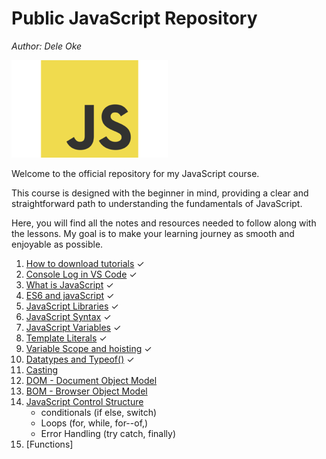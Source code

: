 # Public JavaScript Repository
*Author: Dele Oke*

![JavaScript Logo](images/javascript-39403.png)

Welcome to the official repository for my JavaScript course.

This course is designed with the beginner in mind, providing a clear and straightforward path to  understanding the fundamentals of JavaScript. 

Here, you will find all the notes and resources needed to follow along with the lessons. My goal is to make your learning  journey as smooth and enjoyable as possible. 

1. [How to download tutorials](tutorials/downloading_tutorials.md) ✓
1. [Console Log in VS Code](tutorials/EdgeToolsVSCode.md) ✓
1. [What is JavaScript](tutorials/what_is_JavaScript.md) ✓
1. [ES6 and javaScript](tutorials/ES6_JavaScript.md) ✓
1. [JavaScript Libraries](tutorials/JavaScript_libraries.md) ✓
1. [JavaScript Syntax](tutorials/javaScript_Syntax.md) ✓
1. [JavaScript Variables](tutorials/JavaScript_variables.md) ✓
1. [Template Literals](tutorials/template_literals.md) ✓
1. [Variable Scope and hoisting](tutorials/scope_hoist_variables.md) ✓
1. [Datatypes and Typeof()](tutorials/datatypes.md) ✓
1. [Casting](tutorials/casting.md)
1. [DOM - Document Object Model](tutorials/JavaScript_DOM.md)
1. [BOM - Browser Object Model](tutorials/JavaScript_BOM.md)
1. [JavaScript Control Structure](tutorials/control_structure.md)  
    - conditionals (if else, switch)
    - Loops (for, while, for--of,)
    - Error Handling (try catch, finally)
1. [Functions]

